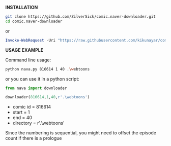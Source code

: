 **INSTALLATION**

```bash
git clone https://github.com/ZilverSick/comic.naver-downloader.git
cd comic.naver-downloader
```

or

```ps1
Invoke-WebRequest -Uri "https://raw.githubusercontent.com/kikunayar/comic.naver-downloader/main/nava.py" -OutFile nava.py
```

**USAGE EXAMPLE** 

Command line usage:

```bash
python nava.py 816614 1 40 .\webtoons
```

or you can use it in a python script:

```python
from nava import downloader

downloader(816614,1,40,r'.\webtoons')
```

- comic id = 816614
- start = 1
- end = 40
- directory = r'.\webtoons'

Since the numbering is sequential, you might need to offset the episode count if there is a prologue
